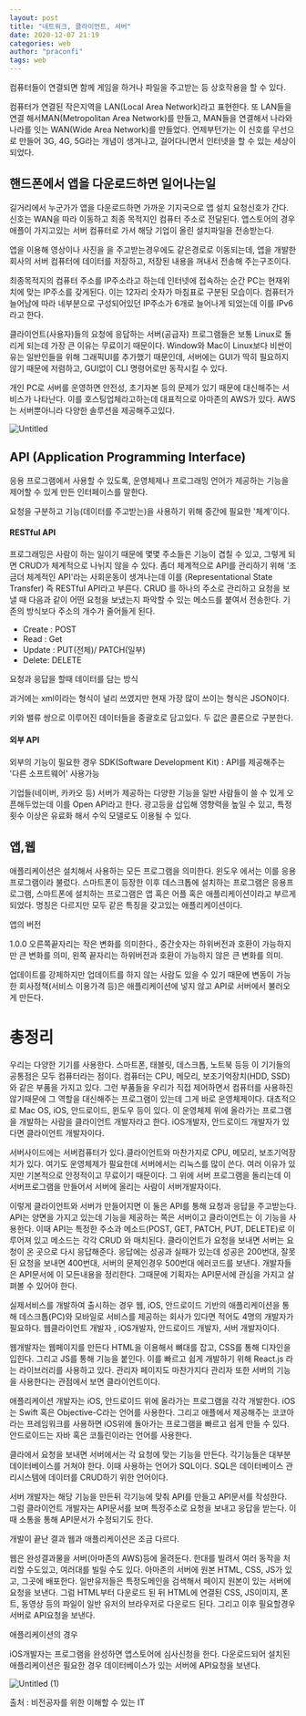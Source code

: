 ```yaml
---
layout: post
title: "네트워크, 클라이언트, 서버"
date: 2020-12-07 21:19
categories: web
author: "praconfi"
tags: web
---
```



컴퓨터들이 연결되면 함께 게임을 하거나 파일을 주고받는 등 상호작용을 할 수 있다. 

컴퓨터가 연결된 작은지역을 LAN(Local Area Network)라고 표현한다. 또 LAN들을 연결 해서MAN(Metropolitan Area Network)를 만들고, MAN들을 연결해서 나라와 나라를 잇는 WAN(Wide Area Network)를 만들었다. 언제부턴가는 이 신호를 무선으로 만들어 3G, 4G, 5G라는 개념이 생겨나고, 걸어다니면서 인터넷을 할 수 있는 세상이 되었다.

## 핸드폰에서 앱을 다운로드하면 일어나는일 

길거리에서 누군가가 앱을 다운로드하면 가까운 기지국으로 앱 설치 요청신호가 간다. 신호는 WAN을 따라 이동하고 최종 목적지인 컴퓨터 주소로 전달된다. 앱스토어의 경우 애플이 가지고있는 서버 컴퓨터로 가서 해당 기업이 올린 설치파일을 전송받는다. 

앱을 이용해 영상이나 사진을 을 주고받는경우에도 같은경로로 이동되는데, 앱을 개발한 회사의 서버 컴퓨터에 데이터를 저장하고, 저장된 내용을 꺼내서 전송해 주는구조이다. 

최종목적지의 컴퓨터 주소를 IP주소라고 하는데 인터넷에 접속하는 순간 PC는 현재위치에 맞는 IP주소를 갖게된다. 이는 12자리 숫자가 마침표로 구분된 모습이다. 컴퓨터가 늘어남에 따라 네부분으로 구성되어있던 IP주소가 6개로 늘어나게 되었는데 이를 IPv6라고 한다.

클라이언트(사용자)들의 요청에 응답하는 서버(공급자) 프로그램들은 보통 Linux로 돌리게 되는데 가장 큰 이유는 무료이기 때문이다. Window와 Mac이 Linux보다 비싼이유는 일반인들을 위해 그래픽UI를 추가했기 때문인데, 서버에는 GUI가 딱히 필요하지 않기 때문에 저렴하고, GUI없이 CLI 명령어로만 동작시킬 수 있다.

개인 PC로 서버를 운영하면 안전성, 초기자본 등의 문제가 있기 때문에 대신해주는 서비스가 나타난다. 이를 호스팅업체라고하는데 대표적으로 아마존의 AWS가 있다. AWS는 서버뿐아니라 다양한 솔루션을 제공해주고있다.

![Untitled](https://user-images.githubusercontent.com/64571546/102706685-87485b00-42d7-11eb-81bb-694a136f1a9a.png)


## API (Application Programming Interface)

응용 프로그램에서 사용할 수 있도록, 운영체제나 프로그래밍 언어가 제공하는 기능을 제어할 수 있게 만든 인터페이스를 말한다.

요청을 구분하고 기능(데이터를 주고받는)을 사용하기 위해 중간에 필요한 '체계'이다.

#### RESTful API

프로그래밍은 사람이 하는 일이기 때문에 몇몇 주소들은 기능이 겹칠 수 있고, 그렇게 되면 CRUD가 체계적으로 나뉘지 않을 수 있다. 좀더 체계적으로 API를 관리하기 위해 '조금더 체계적인 API'라는 사회운동이 생겨나는데 이를 (Representational State Transfer) 즉 RESTful API라고 부른다. CRUD 를 하나의 주소로 관리하고 요청을 보낼 때 다음과 같이 어떤 요청을 보냈는지 파악할 수 있는 메소드를 붙여서 전송한다. 기존의 방식보다 주소의 개수가 줄어들게 된다.

- Create : POST
- Read : Get
- Update : PUT(전체)/ PATCH(일부)
- Delete: DELETE

요청과 응답을 할때 데이터를 담는 방식 

과거에는 xml이라는 형식이 널리 쓰였지만 현재 가장 많이 쓰이는 형식은 JSON이다.

키와 밸류 쌍으로 이루어진 데이터들을 중괄호로 담고있다. 두 값은 콜론으로 구분한다.

#### 외부 API

외부의 기능이 필요한 경우 SDK(Software Development Kit) : API를 제공해주는 '다른 소프트웨어' 사용가능

기업들(네이버, 카카오 등) 서버가 제공하는 다양한 기능을 일반 사람들이 쓸 수 있게 오픈해두었는데 이를 Open API라고 한다. 광고등을 삽입해 영향력을 높일 수 있고, 특정횟수 이상은 유료화 해서 수익 모델로도 이용될 수 있다. 

## 앱,웹

애플리케이션은 설치해서 사용하는 모든 프로그램을 의미한다. 윈도우 에서는 이를 응용프로그램이라 불렀다. 스마트폰이 등장한 이후 데스크톱에 설치하는 프로그램은 응용프로그램, 스마트폰에 설치하는 프로그램은 앱 혹은 어플 혹은 애플리케이션이라고 부르게 되었다. 명칭은 다르지만 모두 같은 특징을 갖고있는 애플리케이션이다. 

앱의 버전 

1.0.0 오른쪽끝자리는 작은 변화를 의미한다., 중간숫자는 하위버전과 호환이 가능하지만 큰 변화를 의미, 왼쪽 끝자리는 하위버전과 호환이 가능하지 않은 큰 변화를 의미.

업데이트를 강제하지만 업데이트를 하지 않는 사람도 있을 수 있기 때문에 변동이 가능한 회사정책(서비스 이용가격 등)은 애플리케이션에 넣지 않고  API로 서버에서 불러오게 만든다.



# 총정리

우리는 다양한 기기를 사용한다. 스마트폰, 태블릿, 데스크톱, 노트북 등등 이 기기들의 공통점은 모두 컴퓨터라는 점이다. 컴퓨터는 CPU, 메모리, 보조기억장치(HDD, SSD)와 같은 부품을 가지고 있다. 그런 부품들을 우리가 직접 제어하면서 컴퓨터를 사용하진 않기때문에 그 역할을 대신해주는 프로그램이 있는데 그게 바로 운영체제이다. 대쵸적으로 Mac OS, iOS, 안드로이드, 윈도우 등이 있다. 이 운영체제 위에 올라가는 프로그램을 개발하는 사람을 클라이언트 개발자라고 한다. iOS개발자, 안드로이드 개발자가 있다면 클라이언트 개발자이다. 

서버사이드에는 서버컴퓨터가 있다.클라이언트와 마찬가지로 CPU, 메모리, 보조기억장치가 있다. 여기도 운영체제가 필요한데 서버에서는 리눅스를 많이 쓴다. 여러 이유가 있지만 기본적으로 안정적이고 무료이기 때문이다. 그 위에 서버 프로그램을 돌리는데 이 서버프로그램을 만들어서 서버에 올리는 사람이 서버개발자이다.

이렇게 클라이언트와 서버가 만들어지면 이 둘은 API를 통해 요청과 응답을 주고받는다. API는 양면을 가지고 있는데 기능을 제공하는 쪽은 서버이고 클라이언트는 이 기능을 사용한다. 이때 API는 특정한 주소과 메소드(POST, GET, PATCH, PUT, DELETE)로 이루어져 있고 메소드는 각각 CRUD 와 매치된다. 클라이언트가 요청을 보내면 서버는 요청이 온 곳으로 다시 응답해준다. 응답에는 성공과 실패가 있는데 성공은 200번대, 잘못된 요청을 보내면 400번대, 서버의 문제인경우 500번대 에러코드를 보낸다. 개발자들은 API문서에 이 모든내용을 정리한다. 그때문에 기획자는 API문서에 관심을 가지고 살펴볼 수 있어야 한다.

실제서비스를 개발하여 출시하는 경우 웹, iOS, 안드로이드 기반의 애플리케이션을 통해 데스크톱(PC)와 모바일로 서비스를 제공하는 회사가 있다면 적어도 4명의 개발자가 필요하다. 웹클라이언트 개발자 , iOS개발자, 안드로이드 개발자, 서버 개발자이다. 

웹개발자는 웹페이지를 만든다 HTML을 이용해서 뼈대를 잡고,  CSS를 통해 디자인을 입힌다. 그리고 JS를 통해 기능을 붙인다. 이를 빠르고 쉽게 개발하기 위해 React.js 라는 라이브러리를 사용하고 있다. 관리자 페이지도 마찬가지다 관리자 또한 서버의 기능을 사용한다는 관점에서 보면 클라이언트이다.

애플리케이션 개발자는 iOS, 안드로이드 위에 올라가는 프로그램을 각각 개발한다.  iOS는 Swift 혹은 Objective-C라는 언어를 사용한다. 그리고 애플에서 제공해주는 코코아라는 프레임워크를 사용하면 iOS위에 돌아가는 프로그램을 빠르고 쉽게 만들 수 있다. 안드로이드는 자바 혹은 코틀린이라는 언어를 사용한다.

클라에서 요청을 보내면 서버에서는 각 요청에 맞는 기능을 만든다. 각기능들은 대부분 데이터베이스를 거쳐야 한다. 이때 사용하는 언어가 SQL이다. SQL은 데이터베이스 관리시스템에 데이터를 CRUD하기 위한 언어이다.

서버 개발자는 해당 기능을 만든뒤 각기능에 맞춰 API를 만들고 API문서를 작성한다. 그럼 클라이언트 개발자는  API문서를 보며 특정주소로 요청을 보내고 응답을 받는다. 이때 소통을 통해 API문서가 수정되기도 한다. 

개발이 끝난 결과 웹과 애플리케이션은 조금 다르다.

웹은 완성결과물을 서버(아마존의 AWS)등에 올려둔다. 한대를 빌려서 여러 동작을 처리할 수도있고, 여러대를 빌릴 수도 있다. 아마존의 서버에 원본 HTML, CSS, JS가 있고, 그곳에 배포한다. 일반유저들은 특정도메인을 검색해서 페이지 원본이 있는 서버에 요청을 보낸다. 그럼 HTML부터 다운로드 된 뒤 HTML에 연결된 CSS, JS이미지, 폰트, 동영상 등의 파일이 일반 유저의 브라우저로 다운로드 된다. 그리고 이후 필요할경우 서버로 API요청을 보낸다. 

애플리케이션의 경우 

iOS개발자는 프로그램을 완성하면 앱스토어에 심사신청을 한다. 다운로드되어 설치된 애플리케이션은 필요한 경우 데이터베이스가 있는 서버에 API요청을 보낸다.

![Untitled (1)](https://user-images.githubusercontent.com/64571546/102706778-28371600-42d8-11eb-8221-1c44c1a316c7.png)


출처 : 비전공자를 위한 이해할 수 있는 IT
